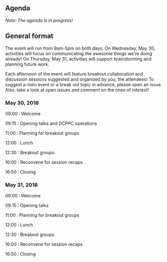 ## Agenda

_Note: The agenda is in progress!_

## General format

The event will run from 9am-5pm on both days. On Wednesday, May 30, activities will focus on communicating the awesome things we're doing already! On Thursday, May 31, activities will support brainstorming and planning future work.

Each afternoon of the event will feature breakout collaboration and discussion sessions suggested and organized by you, the attendees! To suggest a main event or a break out topic in advance, please open an issue. Also, take a look at open issues and comment on the ones of interest!

### May 30, 2018
09:00 : Welcome

09:15 : Opening talks and DCPPC operations

11:00 : Planning for breakout groups

12:00 : Lunch

12:30 : Breakout groups:

16:00 : Reconvene for session recaps

16:50 : Closing

### May 31, 2018

09:00 : Welcome

09:15 : Opening talks

11:00 : Planning for breakout groups

12:00 : Lunch

12:30 : Breakout groups

16:00 : Reconvene for session recaps

16:50 : Closing
